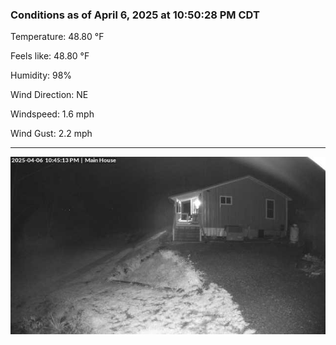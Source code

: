 ### Conditions as of April 6, 2025 at 10:50:28 PM CDT 

Temperature: 48.80 &deg;F

Feels like: 48.80 &deg;F

Humidity: 98%

Wind Direction: NE

Windspeed: 1.6 mph

Wind Gust: 2.2 mph

---

<img src="./images/latest.jpeg"/>

